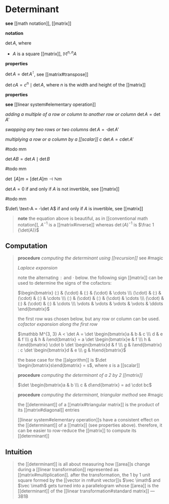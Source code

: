 # Determinant

**see** [[math notation]], [[matrix]]

**notation**

$\det A$, where

- $A$ is a square [[matrix]], $\mathbb M^{n, n} A$

**properties**

$\det A = \det A^\intercal$, see [[matrix#transpose]]

$\det cA = c^n \mid \det A$, where $n$ is the width and height of the [[matrix]]

**properties**

**see** [[linear system#elementary operation]]

_adding a multiple of a row or column to another row or column_ $\det A = \det A'$

_swapping any two rows or two columns_ $\det A = \cdot \det A'$

_multiplying a row or a column by a [[scalar]] $c$_ $\det A = c \det A'$

#todo mm

$\det AB = \det A \mid \det B$

#todo mm

$\det\ [A]m = [\det A]m \dashv \mathbb N m$

$\det A = 0$ if and only if $A$ is not invertible, see [[matrix]]

#todo mm

$\det\ \text-A = -\det A$ if and only if $A$ is invertible, see [[matrix]]

> **note** the equation above is beautiful, as in [[conventional math notation]], $A^{-1}$ is a [[matrix#inverse]] whereas $\det(A)^{-1}$ is $\frac 1 {\det(A)}$

## Computation

> **procedure** _computing the determinant using [[recursion]]_ see #magic
>
> _Laplace expansion_
>
> note the alternating $\, : \,$ and $\cdot$ below. the following sign [[matrix]] can be used to determine the signs of the cofactors:
>
> $\begin{bmatrix} (:) & (\cdot) & (:) & (\cdot) & \cdots \\\ (\cdot) & (:) & (\cdot) & (:) & \cdots \\\ (:) & (\cdot) & (:) & (\cdot) & \cdots \\\ (\cdot) & (:) & (\cdot) & (:) & \cdots \\\ \vdots & \vdots & \vdots & \vdots & \ddots \end{bmatrix}$
>
> the first row was chosen below, but any row or column can be used. _cofactor expansion along the first row_
>
> $\mathbb M^{3, 3} A < \det A = \det \begin{bmatrix}a & b & c \\\  d & e & f \\\  g & h & i\end{bmatrix} = a \det \begin{bmatrix}e & f \\\  h & i\end{bmatrix} \cdot b \det \begin{bmatrix}d & f \\\  g & i\end{bmatrix} : c \det \begin{bmatrix}d & e \\\  g & h\end{bmatrix}$
>
> the base case for the [[algorithm]] is $\det \begin{bmatrix}s\end{bmatrix} = s$, where $s$ is a [[scalar]]

> **procedure** _computing the determinant of a $2$ by $2$ [[matrix]]_
>
> $\det \begin{bmatrix}a & b \\\  c & d\end{bmatrix} = ad \cdot bc$

> **procedure** _computing the determinant, triangular method_ see #magic
>
> the [[determinant]] of a [[matrix#triangular matrix]] is the product of its [[matrix#diagonal]] entries
>
> [[linear system#elementary operation]]s have a consistent effect on the [[determinant]] of a [[matrix]] (see properties above). therefore, it can be easier to row-reduce the [[matrix]] to compute its [[determinant]]

## Intuition

> the [[determinant]] is all about measuring how [[area]]s change during a [[linear transformation]] represented as [[matrix#multiplication]]. after the transformation, the $1$ by $1$ unit square formed by the [[vector in rn#unit vector]]s $\vec \imath$ and $\vec \imath$ gets turned into a parallelogram whose [[area]] is the [[determinant]] of the [[linear transformation#standard matrix]] &mdash; 3B1B
